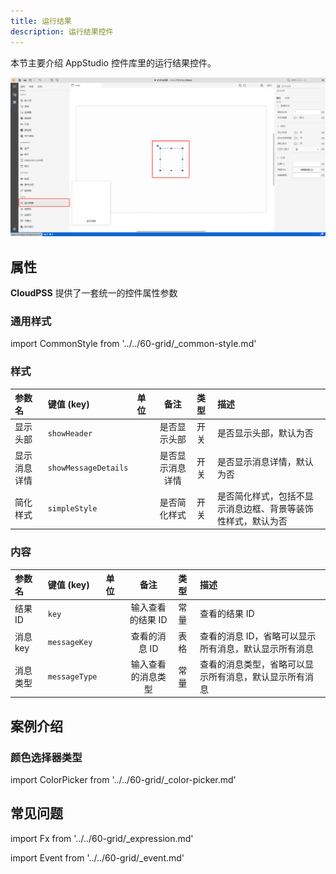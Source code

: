 ```yaml
---
title: 运行结果
description: 运行结果控件
---
```


本节主要介绍 AppStudio 控件库里的运行结果控件。

![运行结果控件](image.png "运行结果控件")


## 属性

**CloudPSS** 提供了一套统一的控件属性参数

### 通用样式

import CommonStyle from '../../60-grid/_common-style.md'

<CommonStyle />

### 样式

| 参数名 | 键值 (key) | 单位 | 备注 | 类型 | 描述 |
| :--- | :--- | :--- | :--: | :--- | :--- |
| 显示头部 | `showHeader` |  | 是否显示头部 | 开关 | 是否显示头部，默认为否 |
| 显示消息详情 | `showMessageDetails` |  | 是否显示消息详情 | 开关 | 是否显示消息详情，默认为否 |
| 简化样式 | `simpleStyle` |  | 是否简化样式 | 开关 | 是否简化样式，包括不显示消息边框、背景等装饰性样式，默认为否 |


### 内容

| 参数名 | 键值 (key) | 单位 | 备注 | 类型 | 描述 |
| :--- | :--- | :--- | :--: | :--- | :--- |
| 结果 ID | `key` |  | 输入查看的结果 ID | 常量 | 查看的结果 ID  |
| 消息 key | `messageKey` |  | 查看的消息 ID | 表格 | 查看的消息 ID，省略可以显示所有消息，默认显示所有消息  |
| 消息类型 | `messageType` |  | 输入查看的消息类型 | 常量 | 查看的消息类型，省略可以显示所有消息，默认显示所有消息  |

## 案例介绍

### 颜色选择器类型

import ColorPicker from '../../60-grid/_color-picker.md'

<ColorPicker />

## 常见问题



import Fx from '../../60-grid/_expression.md'

<Fx />



import Event from '../../60-grid/_event.md'

<Event />

